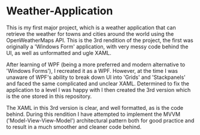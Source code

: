 # Weather-Application

This is my first major project, which is a weather application that can retrieve the weather for towns and cities around the world using the OpenWeatherMaps API. This is the 3rd rendition of the project, the first was originally a 'Windows Form' application, with very messy code behind the UI, as well as unformatted and ugle XAML.

 After learning of WPF (being a more preferred and modern alternative to 'Windows Forms'), I recreated it as a WPF. However, at the time I was unaware of WPF's ability to break down UI into 'Grids' and 'Stackpanels' and faced the same complicated and unclear XAML. Determined to fix the application to a level I was happy with I then created the 3rd version which is the one stored in this repository.
 
The XAML in this 3rd version is clear, and well formatted, as is the code behind. During this rendition I have attempted to implement the MVVM ('Model-View-View-Model') architectural pattern both for good practice and to result in a much smoother and cleaner code behind.
